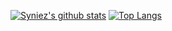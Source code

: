 [![Syniez's github stats](https://github-readme-stats.vercel.app/api?username=Syniez&count_private=True&custom_title=Syniez_status&bg_color=30,F9A5FF,75C8FF&title_color=E9E9E9&text_color=E9E9E9)](https://github.com/Syniez/github-readme-stats)
[![Top Langs](https://github-readme-stats.vercel.app/api/top-langs/?username=Syniez&layout=compact&bg_color=30,F9A5FF,75C8FF&title_color=E9E9E9&text_color=E9E9E9)](https://github.com/anuraghazra/github-readme-stats)
<!--
**Syniez/Syniez** is a ✨ _special_ ✨ repository because its `README.md` (this file) appears on your GitHub profile.

Here are some ideas to get you started:

- 🔭 I’m currently working on ...
- 🌱 I’m currently learning ...
- 👯 I’m looking to collaborate on ...
- 🤔 I’m looking for help with ...
- 💬 Ask me about ...
- 📫 How to reach me: ...
- 😄 Pronouns: ...
- ⚡ Fun fact: ...
-->
